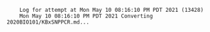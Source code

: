         Log for attempt at Mon May 10 08:16:10 PM PDT 2021 (13428)
        Mon May 10 08:16:10 PM PDT 2021 Converting 2020BIO101/KBxSNPPCR.md...

